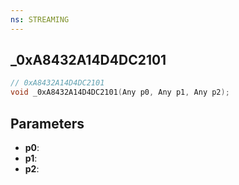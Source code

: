 ```yaml
---
ns: STREAMING
---
```

## _0xA8432A14D4DC2101

```c
// 0xA8432A14D4DC2101
void _0xA8432A14D4DC2101(Any p0, Any p1, Any p2);
```

## Parameters
* **p0**:
* **p1**:
* **p2**:

